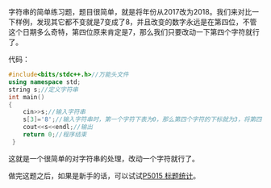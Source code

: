 字符串的简单练习题，题目很简单，就是将年份从2017改为2018。我们来对比一下样例，发现其它都不变就是7变成了8，并且改变的数字永远是在第四位，不管这个日期多么奇特，第四位原来肯定是7，那么我们只要改动一下第四个字符就行了。

代码：
```cpp
#include<bits/stdc++.h>//万能头文件
using namespace std;
string s;//定义字符串
int main()
{
	cin>>s;//输入字符串
	s[3]='8';//输入字符串时，第一个字符下表为0，那么第四个字符的下标就为3，将第四个字符改为8，注意这里用单引号。
	cout<<s<<endl;//输出
	return 0;//程序结束
 } 
```

这就是一个很简单的对字符串的处理，改动一个字符就行了。

做完这题之后，如果是新手的话，可以试试[P5015 标题统计](https://www.luogu.com.cn/problem/P5015)。
